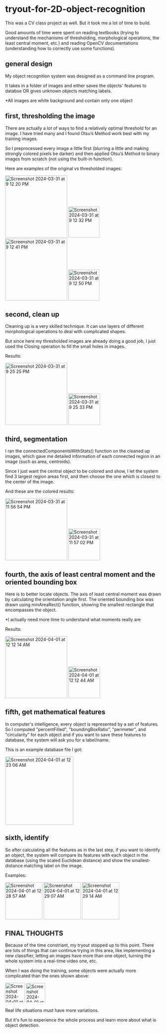 # tryout-for-2D-object-recognition

This was a CV class project as well. But it took me a lot of time to build.

Good amounts of time were spent on reading textbooks (trying to understand the mechanisms of thresholding, morphological operations, the least central moment, etc.) and reading OpenCV documentations (understanding how to correctly use some functions).

## general design

My object recognition system was designed as a command line program.

It takes in a folder of images and either saves the objects' features to databse OR gives unknown objects matching labels.

*All images are white background and contain only one object

## first, thresholding the image

There are actually a lot of ways to find a relatively optimal threshold for an image. I have tried many and I found Otsu’s Method work best with my training images.

So I preprocessed every image a little first (blurring a little and making strongly colored pixels be darker) and then applied Otsu’s Method to binary images from scratch (not using the built-in function).

Here are examples of the original vs thresholded images:

<img width="200" alt="Screenshot 2024-03-31 at 9 12 20 PM" src="https://github.com/MirandaLyu/Tryout.for.2-D.Object.Recognition/assets/115821003/93cccc8a-70fe-4743-8a32-516fb2559402">
<img width="100" alt="Screenshot 2024-03-31 at 9 12 32 PM" src="https://github.com/MirandaLyu/Tryout.for.2-D.Object.Recognition/assets/115821003/f80183e6-1120-4141-8fb4-ccab12be6aa6">

<img width="200" alt="Screenshot 2024-03-31 at 9 12 41 PM" src="https://github.com/MirandaLyu/Tryout.for.2-D.Object.Recognition/assets/115821003/d3ef21c1-2e95-452f-b736-e8dbd96033ee">
<img width="100" alt="Screenshot 2024-03-31 at 9 12 50 PM" src="https://github.com/MirandaLyu/Tryout.for.2-D.Object.Recognition/assets/115821003/67edfd39-db11-4009-b40b-280e86d5ac42">

## second, clean up

Cleaning up is a very skilled technique. It can use layers of different morphological operations to deal with complicated shapes.

But since here my thresholded images are already doing a good job, I just used the Closing operation to fill the small holes in images.

Results:

<img width="200" alt="Screenshot 2024-03-31 at 9 25 25 PM" src="https://github.com/MirandaLyu/Tryout.for.2-D.Object.Recognition/assets/115821003/8e492630-2d85-4eb9-9926-353c89a4bb19">
<img width="102" alt="Screenshot 2024-03-31 at 9 25 33 PM" src="https://github.com/MirandaLyu/Tryout.for.2-D.Object.Recognition/assets/115821003/b4557546-9120-43af-b3aa-041a98c4cb18">

## third, segmentation

I ran the connectedComponentsWithStats() function on the cleaned up images, which gave me detailed information of each connected region in an image (such as area, centroids).

Since I just want the central object to be colored and show, I let the system find 3 largest region areas first, and then choose the one which is closest to the center of the image.

And these are the colored results:

<img width="200" alt="Screenshot 2024-03-31 at 11 56 54 PM" src="https://github.com/MirandaLyu/Tryout.for.2-D.Object.Recognition/assets/115821003/d0d7ae05-5fc0-4e9e-827a-c322fded682e">
<img width="102" alt="Screenshot 2024-03-31 at 11 57 02 PM" src="https://github.com/MirandaLyu/Tryout.for.2-D.Object.Recognition/assets/115821003/faefa32d-bff6-4cd1-a10e-c5f8fb57afaf">

## fourth, the axis of least central moment and the oriented bounding box

Here is to better locate objects. The axis of least central moment was drawn by calculating the orientation angle first. The oriented bounding box was drawn using minAreaRect() function, showing the smallest rectangle that encompasses the object.

*I actually need more time to understand what moments really are

Results:

<img width="200" alt="Screenshot 2024-04-01 at 12 12 14 AM" src="https://github.com/MirandaLyu/Tryout.for.2-D.Object.Recognition/assets/115821003/89afcf8e-e8e9-452e-b21b-b9dff790694e">
<img width="102" alt="Screenshot 2024-04-01 at 12 12 44 AM" src="https://github.com/MirandaLyu/Tryout.for.2-D.Object.Recognition/assets/115821003/b0b614f1-304b-4ccf-b351-1dc5f3ec9b87">

## fifth, get mathematical features

In computer's intelligence, every object is represented by a set of features. So I computed "percentFilled", "boundingBoxRatio", "perimeter", and "circularity" for each object and if you want to save these features to database, the system will ask you for a label/name.

This is an example database file I got:

<img width="220" alt="Screenshot 2024-04-01 at 12 23 06 AM" src="https://github.com/MirandaLyu/Tryout.for.2-D.Object.Recognition/assets/115821003/ebd466e1-191c-4af4-8cbd-125e23cfcf5b">

## sixth, identify

So after calculating all the features as in the last step, if you want to identify an object, the system will compare its features with each object in the database (using the scaled Euclidean distance) and show the smallest-distance matching label on the image.

Examples:

<img width="120" alt="Screenshot 2024-04-01 at 12 28 57 AM" src="https://github.com/MirandaLyu/Tryout.for.2-D.Object.Recognition/assets/115821003/39ac69ec-9f0c-46ad-9a01-775286916acb">
<img width="120" alt="Screenshot 2024-04-01 at 12 29 07 AM" src="https://github.com/MirandaLyu/Tryout.for.2-D.Object.Recognition/assets/115821003/467f388b-7644-4ce7-a226-f777536b9383">
<img width="120" alt="Screenshot 2024-04-01 at 12 29 14 AM" src="https://github.com/MirandaLyu/Tryout.for.2-D.Object.Recognition/assets/115821003/7345b400-542b-4f81-a273-e061f19e3933">

## FINAL THOUGHTS

Because of the time constriant, my tryout stopped up to this point. There are lots of things that can continue trying in this area, like implementing a new classifier, letting an images have more than one object, turning the whole system into a real-time video one, etc.

When I was doing the training, some objects were actually more complicated than the ones shown above: 

<img width="63" alt="Screenshot 2024-04-01 at 12 39 33 AM" src="https://github.com/MirandaLyu/Tryout.for.2-D.Object.Recognition/assets/115821003/929295d9-237a-452b-b45a-d81d5bae8955">
<img width="62" alt="Screenshot 2024-04-01 at 12 39 42 AM" src="https://github.com/MirandaLyu/Tryout.for.2-D.Object.Recognition/assets/115821003/55d3fd49-32be-4ef8-b20b-1802d95010ea">

Real life situations must have more variations.

But it's fun to experience the whole process and learn more about what is object detection.

